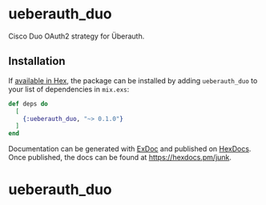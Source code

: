 # ueberauth_duo
Cisco Duo OAuth2 strategy for Überauth.

## Installation

If [available in Hex](https://hex.pm/docs/publish), the package can be installed
by adding `ueberauth_duo` to your list of dependencies in `mix.exs`:

```elixir
def deps do
  [
    {:ueberauth_duo, "~> 0.1.0"}
  ]
end
```

Documentation can be generated with [ExDoc](https://github.com/elixir-lang/ex_doc)
and published on [HexDocs](https://hexdocs.pm). Once published, the docs can
be found at <https://hexdocs.pm/junk>.


# ueberauth_duo
